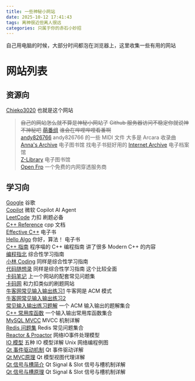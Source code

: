 ```yaml
---
title: 一些神秘小网站
date: 2025-10-12 17:41:43
tags: 离神很近但离人很远
categories: 只属于你的赤石小妙招
---
```

自己用电脑的时候，大部分时间都泡在浏览器上，这里收集一些有用的网站

# 网站列表  

## 资源向  

[Chieko3020](https://chieko3020.xyz/)  也就是这个网站
> ~~自己的网站怎么就不算是神秘小网站了~~
> ~~Github 服务器访问不稳定你就说神不神秘吧~~
[萌番组](https://bangumi.moe/)  ~~谁会在哔哩哔哩看番啊~~    
[andy826766](https://drive.google.com/drive/folders/1IbM67amQHYXjATVSi2LjBKkiIYK_Ac-O)  andy826766 的一些 MIDI 文件 大多是 Arcara 收录曲    
[Anna's Archive](https://annas-archive.org/)  电子图书馆  找电子书挺好用的
[Internet Archive](https://archive.org/)  电子档案馆  
[Z-Library](https://z-lib.is/)  电子图书馆  
[Open Frp](https://console.openfrp.net)  一个免费的内网穿透服务商  

## 学习向  

[Google](https://www.google.com/?gws_rd=ssl)  谷歌  
[Copilot](https://copilot.microsoft.com/)  微软 Copilot AI Agent  
[LeetCode](https://leetcode.cn/) 力扣 刷题必备  
[C++ Reference](https://en.cppreference.com/)  cpp 文档  
[Effective C++](https://wizardforcel.gitbooks.io/effective-cpp/content/1.html)  电子书  
[Hello Algo](https://github.com/krahets/hello-algo)  你好，算法！ 电子书   
[C++ 指南](https://chengxumiaodaren.com/)  程序喵的 C++ 编程指南 讲了很多 Modern C++ 的内容    
[编程指北](https://csguide.cn/)  综合性学习指南  
[小林 Coding](https://xiaolincoding.com/) 同样是综合性学习指南  
[代码随想录](https://programmercarl.com/) 同样是综合性学习指南 这个比较全面  
[卡码笔记](https://notes.kamacoder.com/bagu) 上一个网站的配套常见问题集  
[卡码网](https://kamacoder.com/) 和力扣类似的刷题网站  
[牛客网常见输入输出练习1](https://ac.nowcoder.com/acm/contest/5652) 牛客网是 ACM 模式  
[牛客网常见输入输出练习2](https://www.nowcoder.com/exam/test/87469052/detail?pid=27976983#question)  
[常见输入输出练习题解](https://www.cnblogs.com/mengn/p/16036253.html)  一个 ACM 输入输出的题解集合  
[C++ 常用库函数](https://www.oryoy.com/news/jie-suo-c-bian-cheng-bi-zhi-de-50-ge-shi-yong-ku-han-shu-quan-jie-xi.html)  一个输入输出常用库函数集合  
[MySQL MVCC](https://zhuanlan.zhihu.com/p/676793594)  MVCC 机制详解   
[Redis 问题集](https://zhuanlan.zhihu.com/p/466726583)  Redis 常见问题集合  
[Reactor & Proactor](https://blog.csdn.net/ZYZMZM_/article/details/98049471)  网络IO事件处理模型    
[IO 模型](https://cloud.tencent.com/developer/article/1684951) 五种 IO 模型详解 Unix 网络编程例图    
[Qt 事件驱动机制](https://zhuanlan.zhihu.com/p/678444463)  Qt 事件驱动详解  
[Qt MVC原理](https://juejin.cn/post/6980525931387420709#211_QStandardItemModel_39) Qt 模型视图代理详解  
[Qt 信号与槽简介](https://blog.csdn.net/martian665/article/details/142181817) Qt Signal & Slot 信号与槽机制详解  
[Qt 信号与槽原理](https://zhuanlan.zhihu.com/p/678443355) Qt Signal & Slot 信号与槽机制详解  
